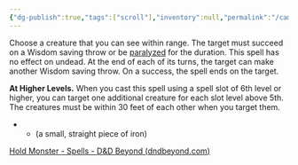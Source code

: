 ```yaml
---
{"dg-publish":true,"tags":["scroll"],"inventory":null,"permalink":"/campaigns/a-dance-of-matter/items/scroll-of-hold-monster/","dgPassFrontmatter":true}
---
```


Choose a creature that you can see within range. The target must succeed on a Wisdom saving throw or be [paralyzed](https://www.dndbeyond.com/compendium/rules/basic-rules/appendix-a-conditions#Paralyzed) for the duration. This spell has no effect on undead. At the end of each of its turns, the target can make another Wisdom saving throw. On a success, the spell ends on the target.

**At Higher Levels.** When you cast this spell using a spell slot of 6th level or higher, you can target one additional creature for each slot level above 5th. The creatures must be within 30 feet of each other when you target them.

* - (a small, straight piece of iron)

[Hold Monster - Spells - D&D Beyond (dndbeyond.com)](https://www.dndbeyond.com/spells/hold-monster)